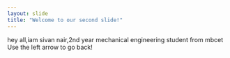 ```yaml
---
layout: slide
title: "Welcome to our second slide!"
---
```

hey all,iam sivan nair,2nd year mechanical engineering student from mbcet 
Use the left arrow to go back!

